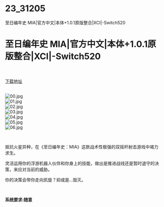 # 23_31205
至日编年史 MIA|官方中文|本体+1.0.1原版整合|XCI|-Switch520
# 至日编年史 MIA|官方中文|本体+1.0.1原版整合|XCI|-Switch520
 <br/></br>
[下载地址](https://www.switch520.cc/article/31205 "下载地址")
<br/></br>

<p><img title="00.jpg" src="https://www.switch520.cc/muke_img/2022_05_13_d5196a8526273.jpg" alt="00.jpg"><br>
<img title="01.jpg" src="https://www.switch520.cc/muke_img/2022_05_13_7e2892a1a0959.jpg" alt="01.jpg"><br>
<img title="02.jpg" src="https://www.switch520.cc/muke_img/2022_05_13_0a285c5a96094.jpg" alt="02.jpg"><br>
<img title="03.jpg" src="https://www.switch520.cc/muke_img/2022_05_13_6d7876d079e1a.jpg" alt="03.jpg"><br>
<img title="04.jpg" src="https://www.switch520.cc/muke_img/2022_05_13_ffd640df870da.jpg" alt="04.jpg"><br>
<img title="05.jpg" src="https://www.switch520.cc/muke_img/2022_05_13_dbbda6777e650.jpg" alt="05.jpg"><br>
<img title="06.jpg" src="https://www.switch520.cc/muke_img/2022_05_13_3737ea962b2b4.jpg" alt="06.jpg"></p>
<p>&nbsp;</p>
<p>抵抗火星异种，在《至日编年史：MIA》这款战术性极强的双摇杆射击游戏中竭力求生。</p>
<p>灵活运用你的浮游机器人伙伴和你身上的技能，做出是推进战线还是暂时退守的决策，来应对当前的威胁。</p>
<p>你的决策会带你走向凯旋？抑或是…毁灭。</p>
<p>&nbsp;</p>
<p><strong>系统要求:随意</strong></p>



